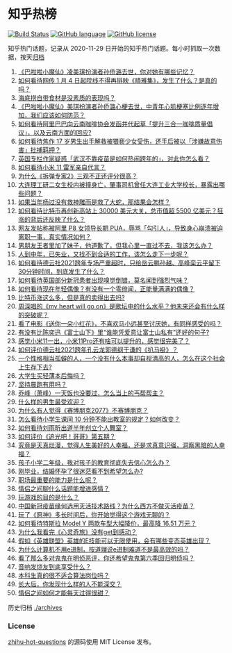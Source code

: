 # 知乎热榜
[![Build Status](https://github.com/ToWeLong/zhihu-hot-questions/workflows/CI/badge.svg)](https://github.com/ToWeLong/zhihu-hot-questions/actions)
[![GitHub language](https://img.shields.io/badge/language-golang-orange.svg)](https://golang.org/)
[![GitHub license](https://img.shields.io/github/license/ToWeLong/zhihu-hot-questions)](https://github.com/ToWeLong/zhihu-hot-questions/blob/main/LICENSE)

知乎热门话题，记录从 2020-11-29 日开始的知乎热门话题。每小时抓取一次数据，按天[归档](./archives)

<!-- BEGIN -->

1. [《巴啦啦小魔仙》凌美琪扮演者孙侨潞去世，你对她有哪些记忆？](https://www.zhihu.com/question/437555370)
1. [如何看待网传 1 月 4 日起院线不得再排映《晴雅集》，发生了什么？是真的吗？](https://www.zhihu.com/question/437579196)
1. [海底捞自带食材是没素质的表现吗？](https://www.zhihu.com/question/284118317)
1. [《巴啦啦小魔仙》美琪扮演者孙侨潞心梗去世，中青年心肌梗塞比例逐年增加，我们应该如何防范？](https://www.zhihu.com/question/437566670)
1. [如何看待阿里巴巴向云南咖啡协会发函并代起草「提升三合一咖啡质量倡议」，以及云南方面的回应?](https://www.zhihu.com/question/437565923)
1. [如何看待焦作 17 岁男生出手解救被猥亵少女受伤，还手后被以「涉嫌故意伤害」批捕羁押？](https://www.zhihu.com/question/437161836)
1. [英国专栏作家疑惑「武汉不靠疫苗是如何热闹跨年的」，对此你怎么看？](https://www.zhihu.com/question/437552639)
1. [如何看待小米 11 雷军亲自代言？](https://www.zhihu.com/question/437461487)
1. [为什么《拆弹专家2》三观不正还评分很高？](https://www.zhihu.com/question/436744480)
1. [大连理工研二女生校内被撞身亡，肇事司机曾任大连工业大学校长，暴露出哪些问题？](https://www.zhihu.com/question/437581895)
1. [如果当年杨过没有救神雕而是救了大蛇，那结果会怎样？](https://www.zhihu.com/question/436449895)
1. [如何看待比特币再创新高站上 30000 美元大关，总市值超 5500 亿美元？狂涨的背后还反映了什么？](https://www.zhihu.com/question/437579894)
1. [网友发帖称被阿里 P8 女领导长期 PUA，辱骂「勾引人」，导致身心崩溃被迫离职一事，真实情况如何？](https://www.zhihu.com/question/437420771)
1. [男朋友王者里加了妹子，他道歉了，但我心里一直过不去，我该怎么办？](https://www.zhihu.com/question/436969651)
1. [人到中年，已失业，又找不到合适的工作，该怎么走下一步呢？](https://www.zhihu.com/question/298441731)
1. [如何看待德云社2021跨年专场严重超时，只给岳云鹏孙越、高峰栾云平留下30分钟时间，到底发生了什么？](https://www.zhihu.com/question/437372596)
1. [如何看待英国部分新冠患者出现嗅觉倒错，莫名闻到强烈气味？](https://www.zhihu.com/question/436891750)
1. [如何看待现在年轻偶像？有没有一个零绯闻，正能量满满的偶像？](https://www.zhihu.com/question/436788903)
1. [比特币涨这么多，但是真的卖得出去吗?](https://www.zhihu.com/question/436444886)
1. [周深唱的《my heart will go on》是歌坛中的什么水平？他未来还会有什么样的突破呢？](https://www.zhihu.com/question/437444158)
1. [看了电影《送你一朵小红花》，不喜欢马小远甚至讨厌她，有同样感受的吗？](https://www.zhihu.com/question/437436370)
1. [有没有比陈奕迅《富士山下》里“谁能凭爱意让富士山私有”还好的句子?](https://www.zhihu.com/question/424619553)
1. [感觉小米11一出，小米11Pro还有啥可以提升的，感觉很完美了？](https://www.zhihu.com/question/436921234)
1. [如何评价德云社2021跨年孔云龙郭德纲于谦的《扒马褂》？](https://www.zhihu.com/question/437424636)
1. [一个性格相当孤僻的人，一个没有什么本事却自视清高的人，怎么在这个社会上生存下去?](https://www.zhihu.com/question/328924656)
1. [大学生买轻薄本后悔吗？](https://www.zhihu.com/question/413897260)
1. [坚持晨跑有用吗？](https://www.zhihu.com/question/436666369)
1. [乔峰（萧峰）一天饭也没要过，怎么当上的丐帮帮主？](https://www.zhihu.com/question/436835389)
1. [什么样的男生最受欢迎？](https://www.zhihu.com/question/30311473)
1. [为什么有人觉得《赛博朋克2077》不赛博朋克？](https://www.zhihu.com/question/436950342)
1. [怎么看待小学生课间 10 分钟不能出教室的规定？如何改变？](https://www.zhihu.com/question/437009417)
1. [如何看待刘雨昕出道半年创立个人舞室？](https://www.zhihu.com/question/437490213)
1. [如何评价《追光吧！哥哥》第五期？](https://www.zhihu.com/question/437580613)
1. [究竟是天真烂漫，觉得人生美好的人幸福，还是求真意识强，洞察黑暗的人幸福？](https://www.zhihu.com/question/437584929)
1. [孩子小学二年级，我对孩子的教育彻底失去信心怎么办？](https://www.zhihu.com/question/431447269)
1. [刚毕业，结婚怀孕了很迷茫看不到希望怎么办?](https://www.zhihu.com/question/436800173)
1. [职场最重要的能力是什么呢？](https://www.zhihu.com/question/431483357)
1. [情侣之间聊什么话题能增进感情？](https://www.zhihu.com/question/292755353)
1. [玩游戏的目的是什么？](https://www.zhihu.com/question/435129572)
1. [中国新冠疫苗缘何选用灭活技术路线？为什么西方不做灭活疫苗？](https://www.zhihu.com/question/437310940)
1. [玩了《原神》多长时间后，你开始觉得这个游戏无聊的？](https://www.zhihu.com/question/423597371)
1. [如何看待特斯拉 Model Y 两款车型大幅降价，最高降 16.51 万元？](https://www.zhihu.com/question/437391008)
1. [为什么我看完《心灵奇旅》没有get到感动？](https://www.zhihu.com/question/436788096)
1. [假如《英雄联盟》英雄的E技能可以无限使用，会有哪些变态英雄出现？](https://www.zhihu.com/question/421716815)
1. [为什么计算机不用e进制，按道理说e进制难道不是最高效的吗？](https://www.zhihu.com/question/435375360)
1. [看了那么多对鬼鬼在明侦恶评，你还希望鬼鬼第六季回归明侦吗？](https://www.zhihu.com/question/377316310)
1. [音响发烧友到底享受什么？](https://www.zhihu.com/question/20977704)
1. [本科生真的很不适合算法岗位吗？](https://www.zhihu.com/question/425828012)
1. [长大后，你发现什么样的人不能深交？](https://www.zhihu.com/question/340083676)
1. [情侣之间如何才能每天过得很甜？](https://www.zhihu.com/question/307721987)

<!-- END -->

历史归档 [./archives](./archives)


### License
[zhihu-hot-questions](https://github.com/towelong/zhihu-hot-questions) 的源码使用 MIT License 发布。